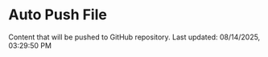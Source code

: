 # Auto Push File

Content that will be pushed to GitHub repository.
Last updated: 08/14/2025, 03:29:50 PM